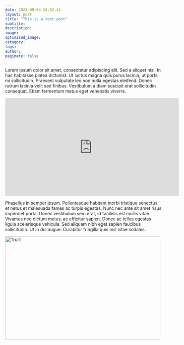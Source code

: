 ```yaml
---
date: 2023-09-04 18:52:44
layout: post
title: "This is a test post"
subtitle:
description:
image:
optimized_image:
category:
tags:
author:
paginate: false
---
```



Lorem ipsum dolor sit amet, consectetur adipiscing elit. Sed a aliquet nisl. In hac habitasse platea dictumst. Ut luctus magna quis purus lacinia, ut porta mi sollicitudin. Praesent vulputate leo non nulla egestas eleifend. Donec rutrum lacinia velit sed finibus. Vestibulum a diam suscipit erat sollicitudin consequat. Etiam fermentum metus eget venenatis viverra.

<iframe width="560" height="315" src="https://www.youtube.com/embed/Cb-srOfRqNc?si=dIlgk1UeeGth01mm" title="YouTube video player" frameborder="0" allow="accelerometer; autoplay; clipboard-write; encrypted-media; gyroscope; picture-in-picture; web-share" allowfullscreen></iframe>

Phasellus in semper ipsum. Pellentesque habitant morbi tristique senectus et netus et malesuada fames ac turpis egestas. Nunc nec ante sit amet risus imperdiet porta. Donec vestibulum sem erat, id facilisis est mollis vitae. Vivamus nec dictum metus, ac efficitur sapien. Donec ac tellus egestas ligula scelerisque vehicula. Sed aliquam nibh eget sapien faucibus sollicitudin. Ut in dui augue. Curabitur fringilla quis nisl vitae sodales. 

<img src="../assets/img/404.gif" alt="Trulli" width="500" height="333">